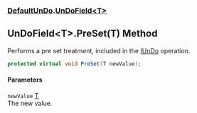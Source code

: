 ### [DefaultUnDo](./DefaultUnDo.md 'DefaultUnDo').[UnDoField&lt;T&gt;](./DefaultUnDo-UnDoField-T-.md 'DefaultUnDo.UnDoField&lt;T&gt;')
## UnDoField&lt;T&gt;.PreSet(T) Method
Performs a pre set treatment, included in the [IUnDo](./DefaultUnDo-IUnDo.md 'DefaultUnDo.IUnDo') operation.  
```csharp
protected virtual void PreSet(T newValue);
```
#### Parameters
<a name='DefaultUnDo-UnDoField-T--PreSet(T)-newValue'></a>
`newValue` [T](./DefaultUnDo-UnDoField-T-.md#DefaultUnDo-UnDoField-T--T 'DefaultUnDo.UnDoField&lt;T&gt;.T')  
The new value.  
  
